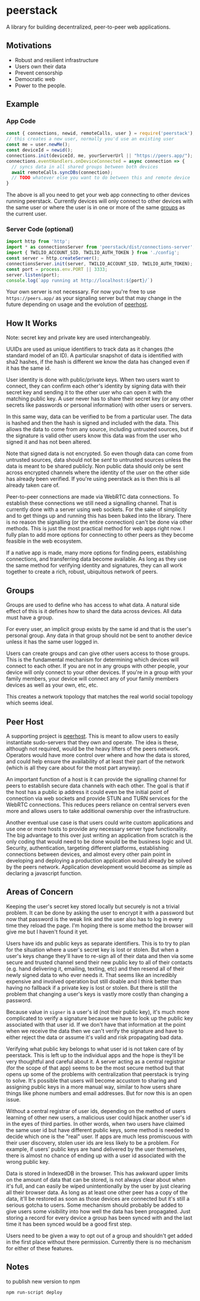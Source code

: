 # peerstack
A library for building decentralized, peer-to-peer web applications.

## Motivations

- Robust and resilient infrastructure
- Users own their data
- Prevent censorship
- Democratic web
- Power to the people.

## Example

### App Code
```javascript
const { connections, newid, remoteCalls, user } = require('peerstack');
// this creates a new user, normally you'd use an existing user
const me = user.newMe(); 
const deviceId = newid();
connections.init(deviceId, me, yourServerUrl || "https://peers.app/");
connections.eventHandlers.onDeviceConnected = async connection => {    
  // syncs data in all shared groups between both devices
  await remoteCalls.syncDBs(connection);
  // TODO whatever else you want to do between this and remote device
}
```

The above is all you need to get your web app connecting to other devices running peerstack.  Currently devices will only connect to other devices with the same user or where the user is in one or more of the same [groups](#groups) as the current user.


### Server Code (optional)
```javascript
import http from 'http';
import * as connectionsServer from 'peerstack/dist/connections-server';
import { TWILIO_ACCOUNT_SID, TWILIO_AUTH_TOKEN } from './config';
const server = http.createServer();
connectionsServer.init(server, TWILIO_ACCOUNT_SID, TWILIO_AUTH_TOKEN);
const port = process.env.PORT || 3333;
server.listen(port);
console.log(`app running at http://localhost:${port}/`)
```

Your own server is not necessary. For now you're free to use `https://peers.app/` as your signaling server but that may change in the future depending on usage and the evolution of [peerhost](#peer-host).

## How It Works

Note: secret key and private key are used interchangeably. 

UUIDs are used as unique identifiers to track data as it changes (the standard model of an ID).  A particular snapshot of data is identified with sha2 hashes, if the hash is different we know the data has changed even if it has the same id.

User identity is done with public/private keys.  When two users want to connect, they can confirm each other's identity by signing data with their secret key and sending it to the other user who can open it with the matching public key.  A user never has to share their secret key (or any other secrets like passwords or personal information) with other users or servers.

In this same way, data can be verified to be from a particular user.  The data is hashed and then the hash is signed and included with the data.  This allows the data to come from any source, including untrusted sources, but if the signature is valid other users know this data was from the user who signed it and has not been altered.

Note that signed data is not encrypted.  So even though data can come from untrusted sources, data should not be _sent_ to untrusted sources unless the data is meant to be shared publicly.  Non public data should only be sent across encrypted channels where the identity of the user on the other side has already been verified.  If you're using peerstack as is then this is all already taken care of.

Peer-to-peer connections are made via WebRTC data connections.  To establish these connections we still need a signalling channel.  That is currently done with a server using web sockets.  For the sake of simplicity and to get things up and running this has been baked into the library.  There is no reason the signalling (or the entire connection) can't be done via other methods.  This is just the most practical method for web apps right now.  I fully plan to add more options for connecting to other peers as they become feasible in the web ecosystem.

If a native app is made, many more options for finding peers, establishing connections, and transferring data become available.  As long as they use the same method for verifying identity and signatures, they can all work together to create a rich, robust, ubiquitous network of peers.

## Groups

Groups are used to define who has access to what data.  A natural side effect of this is it defines how to shard the data across devices. All data must have a group.

For every user, an implicit group exists by the same id and that is the user's personal group.  Any data in that group should not be sent to another device unless it has the same user logged in.  

Users can create groups and can give other users access to those groups.  This is the fundamental mechanism for determining which devices will connect to each other.  If you are not in any groups with other people, your device will only connect to your other devices.  If you're in a group with your family members, your device will connect any of your family members devices as well as your own, etc, etc.  

This creates a network topology that matches the real world social topology which seems ideal.

## Peer Host

A supporting project is [peerhost](https://github.com/mark-archer/peerhost).  This is meant to allow users to easily instantiate sudo-servers that they own and operate.  The idea is these, although not required, would be the heavy lifters of the peers network. Operators would have more control over where and how the data is stored, and could help ensure the availability of at least their part of the network (which is all they care about for the most part anyway).

An important function of a host is it can provide the signalling channel for peers to establish secure data channels with each other.  The goal is that if the host has a public ip address it could even be the initial point of connection via web sockets and provide STUN and TURN services for the WebRTC connections.  This reduces peers reliance on central servers even more and allows users to take additional ownership over the infrastructure.  

Another eventual use case is that users could write custom applications and use one or more hosts to provide any necessary server type functionality.  The big advantage to this over just writing an application from scratch is the only coding that would need to be done would be the business logic and UI.  Security, authentication, targeting different platforms, establishing connections between devices, and almost every other pain point in developing and deploying a production application would already be solved by the peers network.  Application development would become as simple as declaring a javascript function. 

## Areas of Concern

Keeping the user's secret key stored locally but securely is not a trivial problem.  It can be done by asking the user to encrypt it with a password but now that password is the weak link and the user also has to log in every time they reload the page.  I'm hoping there is some method the browser will give me but I haven't found it yet. 

Users have ids and public keys as separate identifiers.  This is to try to plan for the situation where a user's secret key is lost or stolen. But when a user's keys change they'll have to re-sign all of their data and then via some secure and trusted channel send their new public key to all of their contacts (e.g. hand delivering it, emailing, texting, etc) and then resend all of their newly signed data to who ever needs it.  That seems like an incredibly expensive and involved operation but still doable and I think better than having no fallback if a private key is lost or stolen.  But there is still the problem that changing a user's keys is vastly more costly than changing a password.

Because value in `signer` is a user's id (not their public key), it's much more complicated to verify a signature because we have to look up the public key associated with that user id.  If we don't have that information at the point when we receive the data then we can't verify the signature and have to either reject the data or assume it's valid and risk propagating bad data.

Verifying what public key belongs to what user id is not taken care of by peerstack.  This is left up to the individual apps and the hope is they'll be very thoughtful and careful about it.  A server acting as a central registrar (for the scope of that app) seems to be the most secure method but that opens up some of the problems with centralization that peerstack is trying to solve.  It's possible that users will become accustom to sharing and assigning public keys in a more manual way, similar to how users share things like phone numbers and email addresses.  But for now this is an open issue.

Without a central registrar of user ids, depending on the method of users learning of other new users, a malicious user could hijack another user's id in the eyes of third parties.  In other words, when two users have claimed the same user id but have different public keys, some method is needed to decide which one is the "real" user. If apps are much less promiscuous with their user discovery, stolen user ids are less likely to be a problem. For example, if users' public keys are hand delivered by the user themselves, there is almost no chance of ending up with a user id associated with the wrong public key. 

Data is stored in IndexedDB in the browser.  This has awkward upper limits on the amount of data that can be stored, is not always clear about when it's full, and can easily be wiped unintentionally by the user by just clearing all their browser data. As long as at least one other peer has a copy of the data, it'll be restored as soon as those devices are connected but it's still a serious gotcha to users.  Some mechanism should probably be added to give users some visibility into how well the data has been propagated.  Just storing a record for every device a group has been synced with and the last time it has been synced would be a good first step.

Users need to be given a way to opt out of a group and shouldn't get added in the first place without there permission.  Currently there is no mechanism for either of these features. 

## Notes
to publish new version to npm 

```
npm run-script deploy
```